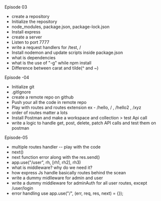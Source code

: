 Episode 03
- create a repository
- Initialize the repository 
- node_modules, package.json, package-lock.json
- Install express
- create a server
- Listen to port 7777
- write a request handlers for /test, /
- Install nodemon and update scripts inside package.json
- what is dependencies
- what is the use of "-g" while npm install
- Difference between carat and tilde(^ and ~)


Episode -04
- Initialize git
- .gitIgnore
- create a remote repo on github
- Push your all the code in remote repo
- Play with routes and routes extension ex - /hello, / , /hello2 , /xyz
- order of routes matter a lots
- Install Postman and make a workspace and collection > test Api call
- write a logic to handle get, post, delete, patch API calls and test them on postman


Episode-05
- multiple routes handler -- play with the code
- next()
- next function error along with the res.send()
- app.use("/user", rh, [rh1, rh2], rh3)
- what is middleware? why do we need it?
- how express Js handle basically routes behind the scean
- write a dummy midlleware for admin and user
- write a dummy middleware for adminAuth for all user routes, except  /user/login
- error handling use app.use("/", (err, req, res, next) = {});